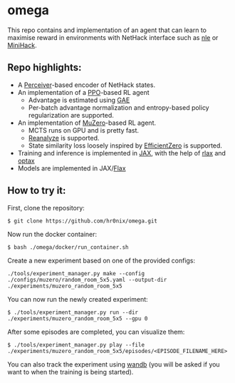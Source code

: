 # omega
This repo contains and implementation of an agent that can learn to maximise reward in environments with NetHack interface such as [nle](https://github.com/facebookresearch/nle) or [MiniHack](https://github.com/facebookresearch/minihack).

## Repo highlights:
* A [Perceiver](http://dpmd.ai/perceiver)-based encoder of NetHack states.
* An implementation of a [PPO](https://arxiv.org/abs/1707.06347)-based RL agent
  * Advantage is estimated using [GAE](https://arxiv.org/abs/1506.02438)
  * Per-batch advantage normalization and entropy-based policy regularization are supported.
* An implementation of [MuZero](https://arxiv.org/abs/1911.08265)-based RL agent.
  * MCTS runs on GPU and is pretty fast.
  * [Reanalyze](https://arxiv.org/abs/2104.06294) is supported.
  * State similarity loss loosely inspired by [EfficientZero](https://arxiv.org/abs/2111.00210) is supported.
* Training and inference is implemented in [JAX](https://github.com/google/jax), with the help of [rlax](https://github.com/deepmind/rlax) and [optax](https://github.com/deepmind/optax)
* Models are implemented in JAX/[Flax](https://github.com/google/flax)

## How to try it:
First, clone the repository:

`$ git clone https://github.com/hr0nix/omega.git`

Now run the docker container:

`$ bash ./omega/docker/run_container.sh`

Create a new experiment based on one of the provided configs:

`./tools/experiment_manager.py make --config ./configs/muzero/random_room_5x5.yaml --output-dir ./experiments/muzero_random_room_5x5`

You can now run the newly created experiment:

`$ ./tools/experiment_manager.py run --dir ./experiments/muzero_random_room_5x5 --gpu 0`

After some episodes are completed, you can visualize them:

`$ ./tools/experiment_manager.py play --file ./experiments/muzero_random_room_5x5/episodes/<EPISODE_FILENAME_HERE>`

You can also track the experiment using [wandb](https://wandb.ai) (you will be asked if you want to when the training is being started).

